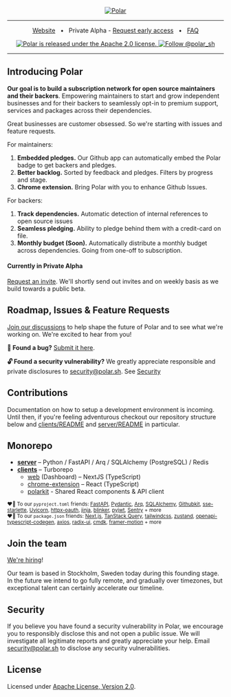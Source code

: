 <p align="center">
  <a href="https://polar.sh">
  <picture>
    <source media="(prefers-color-scheme: dark)" srcset="https://github.com/polarsource/polar/assets/281715/279ff15e-c9b1-4db4-9792-a6be0a4c3467">
    <source media="(prefers-color-scheme: light)" srcset="https://github.com/polarsource/polar/assets/281715/279ff15e-c9b1-4db4-9792-a6be0a4c3467">
    <img alt="Polar" src="https://github.com/polarsource/polar/assets/281715/279ff15e-c9b1-4db4-9792-a6be0a4c3467">
    </picture>
  </a>
</p>

<hr />
<div align="center">
  
<a href="https://polar.sh">Website</a>
<span>&nbsp;&nbsp;•&nbsp;&nbsp;</span>
<span>Private Alpha - <a href="https://polar.sh/request">Request early access</a></span>
<span>&nbsp;&nbsp;•&nbsp;&nbsp;</span>
<a href="https://polar.sh/faq">FAQ</a>


<p align="center">
  <a href="https://github.com/medusajs/medusa/blob/develop/LICENSE">
    <img src="https://img.shields.io/badge/license-Apache%202.0-blue.svg" alt="Polar is released under the Apache 2.0 license." />
  </a>

  <a href="https://twitter.com/intent/follow?screen_name=medusajs">
    <img src="https://img.shields.io/twitter/follow/polar_sh.svg?label=Follow%20@polar_sh" alt="Follow @polar_sh" />
  </a>
</p>
</div>
<hr />

## Introducing Polar

**Our goal is to build a subscription network for open source maintainers and their backers**. Empowering maintainers to start and grow independent businesses and for their backers to seamlessly opt-in to premium support, services and packages across their dependencies.

Great businesses are customer obsessed. So we're starting with issues and feature requests.

For maintainers:
1. **Embedded pledges.** Our Github app can automatically embed the Polar badge to get backers and pledges.
2. **Better backlog.** Sorted by feedback and pledges. Filters by progress and stage.
3. **Chrome extension.** Bring Polar with you to enhance Github Issues.

For backers:
1. **Track dependencies.** Automatic detection of internal references to open source issues
2. **Seamless pledging.** Ability to pledge behind them with a credit-card on file.
3. **Monthly budget (Soon).** Automatically distribute a monthly budget across dependencies. Going from one-off to subscription. 


#### Currently in Private Alpha
[Request an invite](https://polar.sh/request). We'll shortly send out invites and on weekly basis as we build towards a public beta. 

## Roadmap, Issues & Feature Requests
[Join our discussions](https://github.com/orgs/polarsource/discussions) to help shape the future of Polar and to see what we're working on. We're excited to hear from you!

**🐛 Found a bug?** [Submit it here](https://github.com/polarsource/polar/issues).

**🔓 Found a security vulnerability?** We greatly appreciate responsible and private disclosures to security@polar.sh. See [Security](./README.md#Security)

## Contributions
Documentation on how to setup a development environment is incoming. Until then, if you're feeling adventurous checkout our repository structure below and [clients/README](./clients/README.md) and [server/README](./server/README.md) in particular.

## Monorepo

* **[server](./server/README.md)** – Python / FastAPI / Arq / SQLAlchemy (PostgreSQL) / Redis
* **[clients](./clients/README.md)** – Turborepo
  * [web](./clients/apps/web) (Dashboard) – NextJS (TypeScript)
  * [chrome-extension](./clients/apps/chrome-extension) – React (TypeScript)
  * [polarkit](./clients/packages/polarkit) - Shared React components & API client

<sub>♥️🙏 To our `pyproject.toml` friends: [FastAPI](https://github.com/tiangolo/fastapi), [Pydantic](https://github.com/pydantic/pydantic), [Arq](https://github.com/samuelcolvin/arq), [SQLAlchemy](https://github.com/sqlalchemy/sqlalchemy), [Githubkit](https://github.com/yanyongyu/githubkit), [sse-starlette](https://github.com/sysid/sse-starlette), [Uvicorn](https://github.com/encode/uvicorn), [httpx-oauth](https://github.com/frankie567/httpx-oauth), [jinja](https://github.com/pallets/jinja), [blinker](https://github.com/pallets-eco/blinker), [pyjwt](https://github.com/jpadilla/pyjwt), [Sentry](https://github.com/getsentry/sentry) + more</sub><br />
<sub>♥️🙏 To our `package.json` friends: [Next.js](https://github.com/vercel/next.js/), [TanStack Query](https://github.com/TanStack/query), [tailwindcss](https://github.com/tailwindlabs/tailwindcss), [zustand](https://github.com/pmndrs/zustand), [openapi-typescript-codegen](https://github.com/ferdikoomen/openapi-typescript-codegen), [axios](https://github.com/axios/axios), [radix-ui](https://github.com/radix-ui/primitives), [cmdk](https://github.com/pacocoursey/cmdk), [framer-motion](https://github.com/framer/motion) + more</sub>

## Join the team
[We're hiring](https://polar.sh/careers)!

Our team is based in Stockholm, Sweden today during this founding stage. In the future we intend to go fully remote, and gradually over timezones, but exceptional talent can certainly accelerate our timeline.

## Security
If you believe you have found a security vulnerability in Polar, we encourage you to responsibly disclose this and not open a public issue. We will investigate all legitimate reports and greatly appreciate your help. Email security@polar.sh to disclose any security vulnerabilities.

## License
Licensed under [Apache License, Version 2.0](https://www.apache.org/licenses/LICENSE-2.0).
